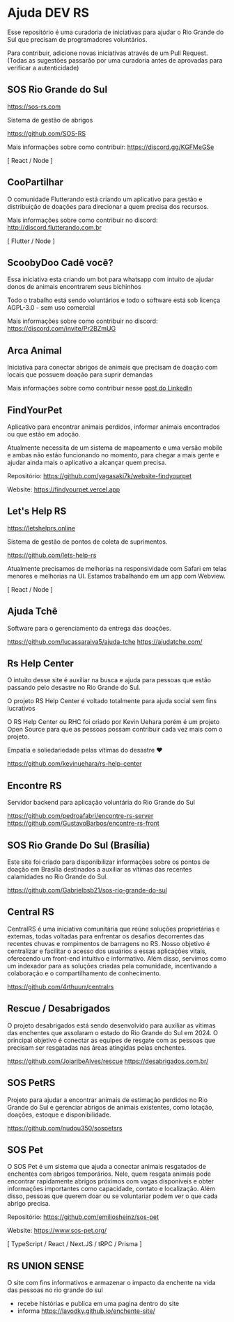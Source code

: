 # Ajuda DEV RS
Esse repositório é uma curadoria  de iniciativas para ajudar o Rio Grande do Sul que precisam de programadores voluntários.

Para contribuir, adicione novas iniciativas através de um Pull Request. (Todas as sugestões passarão por uma curadoria antes de aprovadas para verificar a autenticidade)

## SOS Rio Grande do Sul
https://sos-rs.com

Sistema de gestão de abrigos

https://github.com/SOS-RS

Mais informações sobre como contribuir:  https://discord.gg/KGFMeGSe

[ React / Node ]

## CooPartilhar
O comunidade Flutterando está criando um aplicativo para gestão e distribuição de doações para direcionar a quem precisa dos recursos.

Mais informações sobre como contribuir no discord: http://discord.flutterando.com.br

[ Flutter / Node ]

## ScoobyDoo Cadê você?
Essa iniciativa esta criando um bot para whatsapp com intuito de ajudar donos de animais encontrarem seus bichinhos

Todo o trabalho está sendo voluntários e todo o software está sob licença AGPL-3.0 - sem uso comercial

Mais informações sobre como contribuir no discord: https://discord.com/invite/Pr2BZmUG

## Arca Animal
Iniciativa para conectar abrigos de animais que precisam de doação com locais que possuem doação para suprir demandas

Mais informações sobre como contribuir nesse [post do LinkedIn](https://www.linkedin.com/posts/carinezanotto_tech-uxwriting-designconversacional-activity-7195926836315340801-q6Zi?utm_source=share&utm_medium=member_desktop)

## FindYourPet

Aplicativo para encontrar animais perdidos, informar animais encontrados ou que estão em adoção.

Atualmente necessita de um sistema de mapeamento e uma versão mobile e ambas não estão funcionando no momento, para chegar a mais gente e ajudar ainda mais o aplicativo a alcançar quem precisa.

Repositório: https://github.com/yagasaki7k/website-findyourpet

Website: https://findyourpet.vercel.app

## Let's Help RS
https://letshelprs.online

Sistema de gestão de pontos de coleta de suprimentos.

https://github.com/lets-help-rs

Atualmente precisamos de melhorias na responsividade com Safari em telas menores e melhorias na UI. 
Estamos trabalhando em um app com Webview.

[ React / Node ]

## Ajuda Tchê

Software para o gerenciamento da entrega das doações.

https://github.com/lucassaraiva5/ajuda-tche
https://ajudatche.com/


## Rs Help Center

O intuito desse site é auxiliar na busca e ajuda para pessoas que estão passando pelo desastre no Rio Grande do Sul.

O projeto RS Help Center é voltado totalmente para ajuda social sem fins lucrativos

O RS Help Center ou RHC foi criado por Kevin Uehara porém é um projeto Open Source para que as pessoas possam contribuir cada vez mais com o projeto.

Empatia e soliedariedade pelas vítimas do desastre ❤️

https://github.com/kevinuehara/rs-help-center

## Encontre RS

Servidor backend para aplicação voluntária do Rio Grande do Sul

https://github.com/pedroafabri/encontre-rs-server
https://github.com/GustavoBarbos/encontre-rs-front

## SOS Rio Grande Do Sul (Brasília)

Este site foi criado para disponibilizar informações sobre os pontos de doação em Brasília destinados a auxiliar as vítimas das recentes calamidades no Rio Grande do Sul.

https://github.com/Gabrielbsb21/sos-rio-grande-do-sul

## Central RS

CentralRS é uma iniciativa comunitária que reúne soluções proprietárias e externas, todas voltadas para enfrentar os desafios decorrentes das recentes chuvas e rompimentos de barragens no RS. Nosso objetivo é centralizar e facilitar o acesso dos usuários a essas aplicações vitais, oferecendo um front-end intuitivo e informativo. Além disso, servimos como um indexador para as soluções criadas pela comunidade, incentivando a colaboração e o compartilhamento de conhecimento. 

https://github.com/4rthuurr/centralrs

## Rescue / Desabrigados

O projeto desabrigados está sendo desenvolvido para auxiliar as vítimas das enchentes que assolaram o estado do Rio Grande do Sul em 2024. O principal objetivo é conectar as equipes de resgate com as pessoas que precisam ser resgatadas nas áreas atingidas pelas enchentes.

https://github.com/JoiaribeAlves/rescue
https://desabrigados.com.br/

## SOS PetRS

Projeto para ajudar a encontrar animais de estimação perdidos no Rio Grande do Sul e gerenciar abrigos de animais existentes, como lotação, doações, estoque e disponibilidade.

https://github.com/nudou350/sospetsrs

## SOS Pet

O SOS Pet é um sistema que ajuda a conectar animais resgatados de enchentes com abrigos temporários. Nele, quem resgata animais pode encontrar rapidamente abrigos próximos com vagas disponíveis e obter informações importantes como capacidade, contato e localização. Além disso, pessoas que querem doar ou se voluntariar podem ver o que cada abrigo precisa.

Repositório: https://github.com/emiliosheinz/sos-pet

Website: https://www.sos-pet.org/

[ TypeScript / React / Next.JS / tRPC / Prisma ]

## RS UNION SENSE
O site com fins informativos e armazenar o impacto da enchente na vida das pessoas no rio grande do sul 
- recebe histórias e publica em uma pagina dentro do site
- informa 
https://lavodky.github.io/enchente-site/
